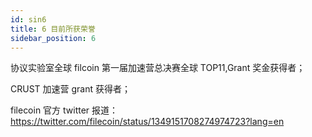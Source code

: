 ```yaml
---
id: sin6
title: 6 目前所获荣誉
sidebar_position: 6
---
```


协议实验室全球 filcoin 第一届加速营总决赛全球 TOP11,Grant 奖金获得者；

CRUST 加速营 grant 获得者；

filecoin 官方 twitter 报道：
https://twitter.com/filecoin/status/1349151708274974723?lang=en
